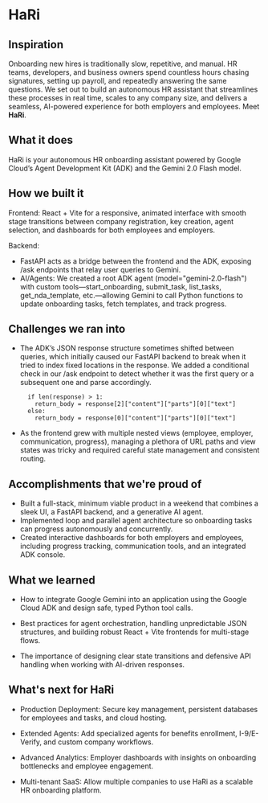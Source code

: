 # HaRi

## Inspiration
Onboarding new hires is traditionally slow, repetitive, and manual. HR teams, developers, and business owners spend countless hours chasing signatures, setting up payroll, and repeatedly answering the same questions. 
We set out to build an autonomous HR assistant that streamlines these processes in real time, scales to any company size, and delivers a seamless, AI-powered experience for both employers and employees.
Meet **HaRi**.

## What it does
HaRi is your autonomous HR onboarding assistant powered by Google Cloud’s Agent Development Kit (ADK) and the Gemini 2.0 Flash model.

## How we built it
Frontend: React + Vite for a responsive, animated interface with smooth stage transitions between company registration, key creation, agent selection, and dashboards for both employees and employers.

Backend: 
* FastAPI acts as a bridge between the frontend and the ADK, exposing /ask endpoints that relay user queries to Gemini.
* AI/Agents: We created a root ADK agent (model="gemini-2.0-flash") with custom tools—start_onboarding, submit_task, list_tasks, get_nda_template, etc.—allowing Gemini to call Python functions to update onboarding tasks, fetch templates, and track progress.


## Challenges we ran into
* The ADK’s JSON response structure sometimes shifted between queries, which initially caused our FastAPI backend to break when it tried to index fixed locations in the response. We added a conditional check in our /ask endpoint to detect whether it was the first query or a subsequent one and parse accordingly.

        if len(response) > 1:
          return_body = response[2]["content"]["parts"][0]["text"]
        else:
          return_body = response[0]["content"]["parts"][0]["text"]

* As the frontend grew with multiple nested views (employee, employer, communication, progress), managing a plethora of URL paths and view states was tricky and required careful state management and consistent routing.

## Accomplishments that we're proud of
* Built a full-stack, minimum viable product in a weekend that combines a sleek UI, a FastAPI backend, and a generative AI agent.
* Implemented loop and parallel agent architecture so onboarding tasks can progress autonomously and concurrently.
* Created interactive dashboards for both employers and employees, including progress tracking, communication tools, and an integrated ADK console.

## What we learned
* How to integrate Google Gemini into an application using the Google Cloud ADK and design safe, typed Python tool calls.

* Best practices for agent orchestration, handling unpredictable JSON structures, and building robust React + Vite frontends for multi-stage flows.

* The importance of designing clear state transitions and defensive API handling when working with AI-driven responses.

## What's next for HaRi
* Production Deployment: Secure key management, persistent databases for employees and tasks, and cloud hosting.

* Extended Agents: Add specialized agents for benefits enrollment, I-9/E-Verify, and custom company workflows.

* Advanced Analytics: Employer dashboards with insights on onboarding bottlenecks and employee engagement.

* Multi-tenant SaaS: Allow multiple companies to use HaRi as a scalable HR onboarding platform.
